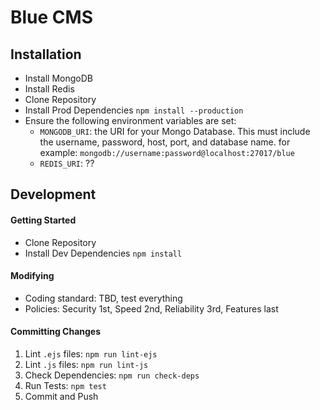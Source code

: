 # Blue CMS

## Installation

- Install MongoDB
- Install Redis
- Clone Repository
- Install Prod Dependencies `npm install --production`
- Ensure the following environment variables are set:
  - `MONGODB_URI`: the URI for your Mongo Database. This must include the username,
    password, host, port, and database name. for example: `mongodb://username:password@localhost:27017/blue`
  - `REDIS_URI`: ??

## Development

#### Getting Started

- Clone Repository
- Install Dev Dependencies `npm install`

#### Modifying

- Coding standard: TBD, test everything
- Policies: Security 1st, Speed 2nd, Reliability 3rd, Features last

#### Committing Changes

1. Lint `.ejs` files: `npm run lint-ejs`
2. Lint `.js` files: `npm run lint-js`
3. Check Dependencies: `npm run check-deps`
4. Run Tests: `npm test`
5. Commit and Push
